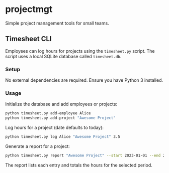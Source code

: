 # projectmgt

Simple project management tools for small teams.

## Timesheet CLI

Employees can log hours for projects using the `timesheet.py` script. The
script uses a local SQLite database called `timesheet.db`.

### Setup

No external dependencies are required. Ensure you have Python 3 installed.

### Usage

Initialize the database and add employees or projects:

```bash
python timesheet.py add-employee Alice
python timesheet.py add-project "Awesome Project"
```

Log hours for a project (date defaults to today):

```bash
python timesheet.py log Alice "Awesome Project" 3.5
```

Generate a report for a project:

```bash
python timesheet.py report "Awesome Project" --start 2023-01-01 --end 2023-01-31
```

The report lists each entry and totals the hours for the selected period.
